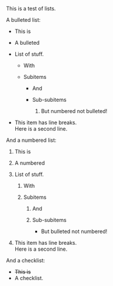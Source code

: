 This is a test of lists.

A bulleted list:

- This is

- A bulleted

- List of stuff.

  - With

  - Subitems

    - And

    - Sub-subitems

      1. But numbered not bulleted!

- This item has line breaks.  
  Here is a second line.

And a numbered list:

1. This is

2. A numbered

3. List of stuff.

   1. With

   2. Subitems

      1. And

      2. Sub-subitems

         - But bulleted not numbered!

4. This item has line breaks.  
   Here is a second line.

<!-- FIXME: checklists not yet supported! -->
And a checklist:

- ~~This is~~
- A checklist.
